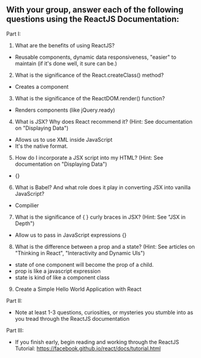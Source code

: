 With your group, answer each of the following questions using the ReactJS Documentation:
----------------------------------------------------------------------------------------

Part I:
1. What are the benefits of using ReactJS?
 * Reusable components, dynamic data responsiveness, "easier" to maintain (if it's done well, it sure can be.)
2. What is the significance of the React.createClass() method?
 * Creates a component 

3. What is the significance of the ReactDOM.render() function?

 * Renders components (like jQuery.ready)

4. What is JSX? Why does React recommend it? (Hint: See documentation on "Displaying Data")
 * Allows us to use XML inside JavaScript
 * It's the native format. 

5. How do I incorporate a JSX script into my HTML? (Hint: See documentation on "Displaying Data")
 * {}

6. What is Babel? And what role does it play in converting JSX into vanilla JavaScript?
 * Compilier 

7. What is the significance of { } curly braces in JSX? (Hint: See "JSX in Depth")
 * Allow us to pass in JavaScript expressions {}

8. What is the difference between a prop and a state? (Hint: See articles on "Thinking in React", "Interactivity and Dynamic UIs")
 * state of one component will become the prop of a child. 
 * prop is like a javascript expression
 * state is kind of like a component class

9. Create a Simple Hello World Application with React

Part II:
- Note at least 1-3 questions, curiosities, or mysteries you stumble into as you tread through the ReactJS documentation

Part III:
- If you finish early, begin reading and working through the ReactJS Tutorial: https://facebook.github.io/react/docs/tutorial.html
